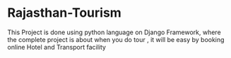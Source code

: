 # Rajasthan-Tourism
This Project is done using python language on Django Framework, where the complete project is about when you do tour , it will be easy by booking online Hotel and Transport facility 
